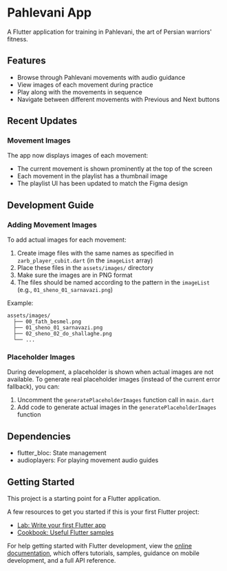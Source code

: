 # Pahlevani App

A Flutter application for training in Pahlevani, the art of Persian warriors' fitness.

## Features

- Browse through Pahlevani movements with audio guidance
- View images of each movement during practice
- Play along with the movements in sequence
- Navigate between different movements with Previous and Next buttons

## Recent Updates

### Movement Images

The app now displays images of each movement:
- The current movement is shown prominently at the top of the screen
- Each movement in the playlist has a thumbnail image
- The playlist UI has been updated to match the Figma design

## Development Guide

### Adding Movement Images

To add actual images for each movement:

1. Create image files with the same names as specified in `zarb_player_cubit.dart` (in the `imageList` array)
2. Place these files in the `assets/images/` directory
3. Make sure the images are in PNG format
4. The files should be named according to the pattern in the `imageList` (e.g., `01_sheno_01_sarnavazi.png`)

Example:
```
assets/images/
  ├── 00_fath_besmel.png
  ├── 01_sheno_01_sarnavazi.png
  ├── 02_sheno_02_do_shallaghe.png
  └── ...
```

### Placeholder Images

During development, a placeholder is shown when actual images are not available. To generate real placeholder images (instead of the current error fallback), you can:

1. Uncomment the `generatePlaceholderImages` function call in `main.dart`
2. Add code to generate actual images in the `generatePlaceholderImages` function

## Dependencies

- flutter_bloc: State management
- audioplayers: For playing movement audio guides

## Getting Started

This project is a starting point for a Flutter application.

A few resources to get you started if this is your first Flutter project:

- [Lab: Write your first Flutter app](https://docs.flutter.dev/get-started/codelab)
- [Cookbook: Useful Flutter samples](https://docs.flutter.dev/cookbook)

For help getting started with Flutter development, view the
[online documentation](https://docs.flutter.dev/), which offers tutorials,
samples, guidance on mobile development, and a full API reference.
